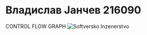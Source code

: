 # Владислав Јанчев 216090
CONTROL FLOW GRAPH
![Softversko Inzenerstvo](https://github.com/vjancev/SI_2024_lab2_216090/assets/164734421/ab8a3f8f-aa8e-4d60-91c0-3b3f96f824d1)

